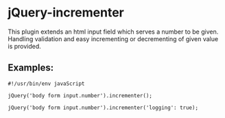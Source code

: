 <!-- region modline

vim: set tabstop=4 shiftwidth=4 expandtab:
vim: foldmethod=marker foldmarker=region,endregion:

endregion

region header

Copyright Torben Sickert 16.12.2012

License
   This library written by Torben Sickert stand under a creative commons
   naming 3.0 unported license.
   see http://creativecommons.org/licenses/by/3.0/deed.de

endregion -->

jQuery-incrementer
==================

This plugin extends an html input field which serves a number to be given.
Handling validation and easy incrementing or decrementing of given value is
provided.

Examples:
--------

    #!/usr/bin/env javaScript

    jQuery('body form input.number').incrementer();

    jQuery('body form input.number').incrementer('logging': true);
